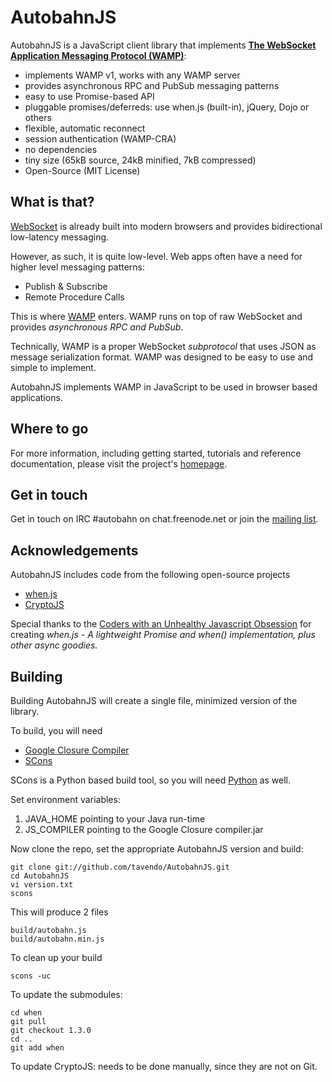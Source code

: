 AutobahnJS
==========

AutobahnJS is a JavaScript client library that implements **[The WebSocket Application Messaging Protocol (WAMP)](http://wamp.ws/)**:

 * implements WAMP v1, works with any WAMP server
 * provides asynchronous RPC and PubSub messaging patterns
 * easy to use Promise-based API
 * pluggable promises/deferreds: use when.js (built-in), jQuery, Dojo or others
 * flexible, automatic reconnect
 * session authentication (WAMP-CRA)
 * no dependencies
 * tiny size (65kB source, 24kB minified, 7kB compressed)
 * Open-Source (MIT License)


What is that?
-------------

[WebSocket](http://tools.ietf.org/html/rfc6455) is already built into
modern browsers and provides bidirectional low-latency messaging.

However, as such, it is quite low-level. Web apps often have a need for
higher level messaging patterns:

  * Publish & Subscribe
  * Remote Procedure Calls

This is where [WAMP](http://wamp.ws/) enters. WAMP runs on top of raw WebSocket and provides *asynchronous RPC and PubSub*.

Technically, WAMP is a proper WebSocket *subprotocol* that uses JSON as
message serialization format. WAMP was designed to be easy to use and
simple to implement.

AutobahnJS implements WAMP in JavaScript to be used in browser based applications.


Where to go
-----------

For more information, including getting started, tutorials and reference documentation, please visit the project's [homepage](http://autobahn.ws/js).


Get in touch
------------

Get in touch on IRC #autobahn on chat.freenode.net or join the [mailing list](http://groups.google.com/group/autobahnws).


Acknowledgements
----------------

AutobahnJS includes code from the following open-source projects

  * [when.js](https://github.com/cujojs/when)
  * [CryptoJS](http://code.google.com/p/crypto-js/)

Special thanks to the [Coders with an Unhealthy Javascript Obsession](http://cujojs.com/) for creating *when.js - A lightweight Promise and when() implementation, plus other async goodies.*


Building
--------

Building AutobahnJS will create a single file, minimized version of the library.

To build, you will need

  * [Google Closure Compiler](http://closure-compiler.googlecode.com/files/compiler-latest.zip)
  * [SCons](http://www.scons.org/)

SCons is a Python based build tool, so you will need [Python](http://python.org/) as well.

Set environment variables:

  1. JAVA_HOME pointing to your Java run-time
  2. JS_COMPILER pointing to the Google Closure compiler.jar

Now clone the repo, set the appropriate AutobahnJS version and build:


	git clone git://github.com/tavendo/AutobahnJS.git
	cd AutobahnJS
    vi version.txt
	scons

This will produce 2 files

    build/autobahn.js
    build/autobahn.min.js

To clean up your build

	scons -uc

To update the submodules:

	cd when
	git pull
	git checkout 1.3.0
	cd ..
	git add when

To update CryptoJS: needs to be done manually, since they are not on Git.